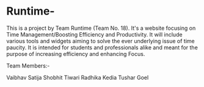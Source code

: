 # Runtime-
This is a project by Team Runtime (Team No. 18).
It's a website focusing on Time Management/Boosting Efficiency and Productivity.
It will include various tools and widgets aiming to solve the ever underlying issue of time paucity.
It is intended for students and professionals alike and meant for the purpose of increasing efficiency and enhancing Focus.

Team Members:-

Vaibhav Satija
Shobhit Tiwari
Radhika Kedia
Tushar Goel
